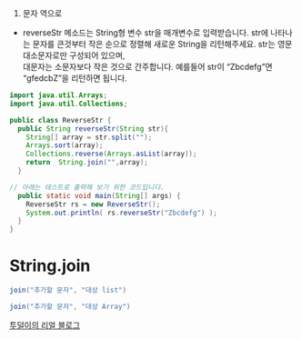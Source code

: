 1. 문자 역으로
* reverseStr 메소드는 String형 변수 str을 매개변수로 입력받습니다. str에 나타나는 문자를 큰것부터 작은 순으로 정렬해 새로운 String을 리턴해주세요. str는 영문 대소문자로만 구성되어 있으며,  
대문자는 소문자보다 작은 것으로 간주합니다. 예를들어 str이 “Zbcdefg”면 “gfedcbZ”을 리턴하면 됩니다.

```java
import java.util.Arrays;
import java.util.Collections;

public class ReverseStr {
  public String reverseStr(String str){
    String[] array = str.split("");
    Arrays.sort(array);
    Collections.reverse(Arrays.asList(array));
    return  String.join("",array);
  }

// 아래는 테스트로 출력해 보기 위한 코드입니다.
  public static void main(String[] args) {
    ReverseStr rs = new ReverseStr();
    System.out.println( rs.reverseStr("Zbcdefg") );
  }
}
```

# String.join
```java
join("추가할 문자", "대상 list")

join("추가할 문자", "대상 Array")

```
[투덜이의 리얼 블로그](https://tourspace.tistory.com/8)
